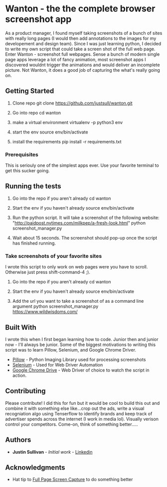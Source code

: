 # Wanton - the the complete browser screenshot app

As a product manager, I found myself taking screenshots of a bunch of sites with really long pages (I would then add annotations to the images for my developement and design team). Since I was just learning python, I decided to write my own script that could take a screen shot of the full web page. Enter Wanton - screenshot full webpages. Sense a bunch of modern single page apps leverage a lot of fancy animation, most screenshot apps I discovered wouldnt trigger the animations and would deliver an incomplete picture. Not Wanton, it does a good job of capturing the what's really going on.

## Getting Started

1. Clone repo
git clone https://github.com/justsull/wanton.git

2. Go into repo
cd wanton

3. make a virtual environment
virtualenv -p python3 env

4. start the env
source env/bin/activate

5. install the requirements
pip install -r requirements.txt


### Prerequisites

This is seriouly one of the simplest apps ever. Use your favorite terminal to get this sucker going.


## Running the tests

1. Go into the repo if you aren't already
cd wanton

2. Start the env if you haven't already
source env/bin/activate

3. Run the python script. It will take a screenshot of the following website: "http://paidpost.nytimes.com/milkpep/a-fresh-look.html"
python screenshot_manager.py

4. Wait about 15 seconds. The screenshot should pop-up once the script has finished running.



### Take screenshots of your favorite sites

I wrote this script to only work on web pages were you have to scroll. Otherwise just press shift-command-4 ;). 

1. Go into the repo if you aren't already
cd wanton

2. Start the env if you haven't already
source env/bin/activate

3. Add the url you want to take a screenshot of as a command line argument
python screenshot_manager.py https://www.wildwisdoms.com/


## Built With

I wrote this when I first began learning how to code. Junior then and junior now - I'll always be junior. Some of the biggest motivations to writing this script was to learn Pillow, Selenium, and Google Chrome Driver.

* [Pillow](https://pillow.readthedocs.io/en/latest/) - Python Imaging Library used for processing screenshots
* [Selenium](http://www.seleniumhq.org/) - Used for Web Driver Automation
* [Google Chrome Drive](https://sites.google.com/a/chromium.org/chromedriver/) - Web Driver of choice to watch the script in action.

## Contributing

Please contribute! I did this for fun but it would be cool to build this out and combine it with something else like...crop out the ads, write a visual recogniation algo using Tenserflow to identify brands and keep track of advertiser spends across the internet (I work in media lol). Visually verison control your competitors. Come-on, think of something better.....

## Authors

* **Justin Sullivan** - *Initial work* - [Linkedin](https://www.linkedin.com/in/justsull)


## Acknowledgments

* Hat tip to [Full Page Screen Capture](https://chrome.google.com/webstore/detail/full-page-screen-capture/fdpohaocaechififmbbbbbknoalclacl?hl=en-US) to do something better 



